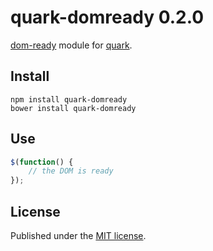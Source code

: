 quark-domready 0.2.0
====================

[dom-ready](https://github.com/noordawod/dom-ready) module for [quark](https://github.com/pyrsmk/quark).

Install
-------

```shell
npm install quark-domready
bower install quark-domready
```

Use
---

```js
$(function() {
	// the DOM is ready
});
```

License
-------

Published under the [MIT license](http://dreamysource.mit-license.org).
